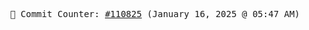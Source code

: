 <p align="center">
    <samp>
        📮 Commit Counter: <a href="https://github.com/Javascript-void0/Javascript-void0/commits/main">#110825</a> (January 16, 2025 @ 05:47 AM)
    </samp>
</p>